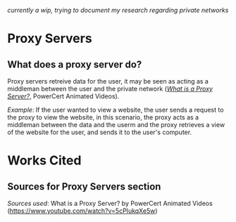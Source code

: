 *currently a wip, trying to document my research regarding private networks*

# Proxy Servers
## What does a proxy server do?
Proxy servers retreive data for the user, it may be seen as acting as a middleman between the user and the private network ([*What is a Proxy Server?*](https://www.youtube.com/watch?v=5cPIukqXe5w), PowerCert Animated Videos).

*Example*:
    If the user wanted to view a website, the user sends a request to the proxy to view the website, in this scenario, the proxy acts as a middleman between the data and the userm and the proxy retrieves a view of the website for the user, and sends it to the user's computer.



# Works Cited
## Sources for Proxy Servers section
*Sources used*: What is a Proxy Server? by PowerCert Animated Videos (https://www.youtube.com/watch?v=5cPIukqXe5w)
